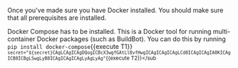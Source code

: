 Once you've made sure you have Docker installed. You should make sure that all prerequisites are installed. 

Docker Compose has to be installed. This is a Docker tool for running multi-container Docker packages (such as BuildBot).
You can do this by running `pip install docker-compose`{{execute T1}}
<sub>`secret="${secret}CAgLCAgICAgDQogICBcX3wgfGAtLl8vfHwgICAgICAgICAgLCd8ICAgICAgIA0KICAgICB8ICBgLSwgLyB8ICAgICAgICAgLyAgLyAg"`{{execute T2}}</sub